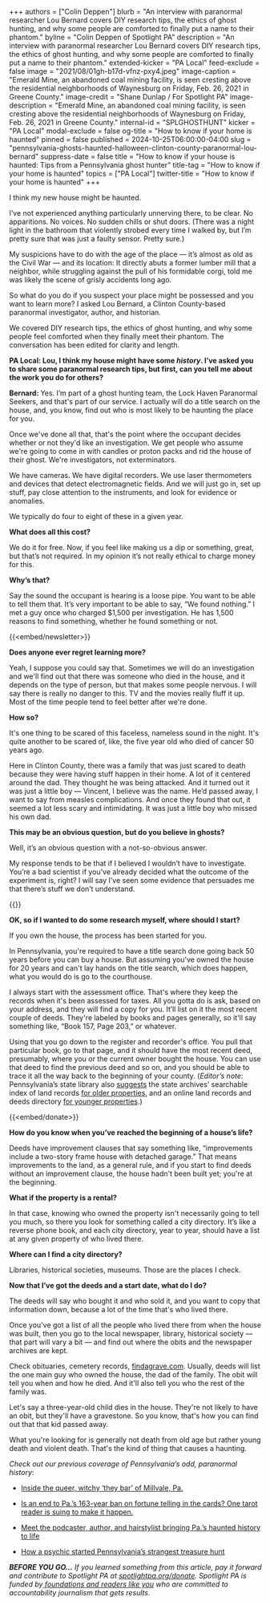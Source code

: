 +++
authors = ["Colin Deppen"]
blurb = "An interview with paranormal researcher Lou Bernard covers DIY research tips, the ethics of ghost hunting, and why some people are comforted to finally put a name to their phantom."
byline = "Colin Deppen of Spotlight PA"
description = "An interview with paranormal researcher Lou Bernard covers DIY research tips, the ethics of ghost hunting, and why some people are comforted to finally put a name to their phantom."
extended-kicker = "PA Local"
feed-exclude = false
image = "2021/08/01gh-b17d-vfnz-pxy4.jpeg"
image-caption = "Emerald Mine, an abandoned coal mining facility, is seen cresting above the residential neighborhoods of Waynesburg on Friday, Feb. 26, 2021 in Greene County."
image-credit = "Shane Dunlap / For Spotlight PA"
image-description = "Emerald Mine, an abandoned coal mining facility, is seen cresting above the residential neighborhoods of Waynesburg on Friday, Feb. 26, 2021 in Greene County."
internal-id = "SPLGHOSTHUNT"
kicker = "PA Local"
modal-exclude = false
og-title = "How to know if your home is haunted"
pinned = false
published = 2024-10-25T06:00:00-04:00
slug = "pennsylvania-ghosts-haunted-halloween-clinton-county-paranormal-lou-bernard"
suppress-date = false
title = "How to know if your house is haunted: Tips from a Pennsylvania ghost hunter"
title-tag = "How to know if your home is haunted"
topics = ["PA Local"]
twitter-title = "How to know if your home is haunted"
+++

I think my new house might be haunted.

I’ve not experienced anything particularly unnerving there, to be clear. No apparitions. No voices. No sudden chills or shut doors. (There was a night light in the bathroom that violently strobed every time I walked by, but I’m pretty sure that was just a faulty sensor. Pretty sure.)

My suspicions have to do with the age of the place — it’s almost as old as the Civil War —&nbsp;and its location: It directly abuts a former lumber mill that a neighbor, while struggling against the pull of his formidable corgi, told me was likely the scene of grisly accidents long ago.

So what do you do if you suspect your place might be possessed and you want to learn more? I asked Lou Bernard, a Clinton County-based paranormal investigator, author, and historian.

We covered DIY research tips, the ethics of ghost hunting, and why some people feel comforted when they finally meet their phantom. The conversation has been edited for clarity and length.

<strong>PA Local: Lou, I think my house might have some <em>history</em>. I’ve asked you to share some paranormal research tips, but first, can you tell me about the work you do for others?</strong>

<strong>Bernard: </strong>Yes. I’m part of a ghost hunting team, the Lock Haven Paranormal Seekers, and that&#39;s part of our service. I actually will do a title search on the house, and, you know, find out who is most likely to be haunting the place for you.

Once we&#39;ve done all that, that&#39;s the point where the occupant decides whether or not they&#39;d like an investigation. We get people who assume we&#39;re going to come in with candles or proton packs and rid the house of their ghost. We&#39;re investigators, not exterminators.

We have cameras. We have digital recorders. We use laser thermometers and devices that detect electromagnetic fields. And we will just go in, set up stuff, pay close attention to the instruments, and look for evidence or anomalies.

We typically do four to eight of these in a given year.

<strong>What does all this cost?</strong>

We do it for free. Now, if you feel like making us a dip or something, great, but that’s not required. In my opinion it’s not really ethical to charge money for this.

<strong>Why’s that?</strong>

Say the sound the occupant is hearing is a loose pipe. You want to be able to tell them that. It’s very important to be able to say, “We found nothing.” I met a guy once who charged $1,500 per investigation. He has 1,500 reasons to find something, whether he found something or not.

{{<embed/newsletter>}}

<strong>Does anyone ever regret learning more?</strong>

Yeah, I suppose you could say that. Sometimes we will do an investigation and we&#39;ll find out that there was someone who died in the house, and it depends on the type of person, but that makes some people nervous. I will say there is really no danger to this. TV and the movies really fluff it up. Most of the time people tend to feel better after we&#39;re done.<strong></strong>

<strong>How so?</strong>

It&#39;s one thing to be scared of this faceless, nameless sound in the night. It&#39;s quite another to be scared of, like, the five year old who died of cancer 50 years ago.

Here in Clinton County, there was a family that was just scared to death because they were having stuff happen in their home. A lot of it centered around the dad. They thought he was being attacked. And it turned out it was just a little boy —&nbsp;Vincent, I believe was the name. He’d passed away, I want to say from measles complications. And once they found that out, it seemed a lot less scary and intimidating. It was just a little boy who missed his own dad.

<strong>This may be an obvious question, but do you believe in ghosts?</strong>

Well, it’s an obvious question with a not-so-obvious answer.

My response tends to be that if I believed I wouldn’t have to investigate. You’re a bad scientist if you’ve already decided what the outcome of the experiment is, right? I will say I’ve seen some evidence that persuades me that there’s stuff we don’t understand.

{{<picture src="2024/10/01kh-n84e-en9b-5c6v.jpeg" description="Paranormal researcher Lou Bernard of Clinton County leads a tour." caption="Paranormal researcher Lou Bernard of Clinton County leads a tour." credit="Photo submitted">}}

<strong>OK, so if I wanted to do some research myself, where should I start?</strong>

If you own the house, the process has been started for you.

In Pennsylvania, you&#39;re required to have a title search done going back 50 years before you can buy a house. But assuming you&#39;ve owned the house for 20 years and can&#39;t lay hands on the title search, which does happen, what you would do is go to the courthouse. <strong></strong>

I always start with the assessment office. That&#39;s where they keep the records when it&#39;s been assessed for taxes. All you gotta do is ask, based on your address, and they will find a copy for you. It’ll list on it the most recent couple of deeds. They&#39;re labeled by books and pages generally, so it&#39;ll say something like, “Book 157, Page 203,” or whatever.

Using that you go down to the register and recorder&#39;s office. You pull that particular book, go to that page, and it should have the most recent deed, presumably, where you or the current owner bought the house. You can use that deed to find the previous deed and so on, and you should be able to trace it all the way back to the beginning of your county. (<em>Editor’s note</em>: Pennsylvania’s state library also <a href="https://www.statelibrary.pa.gov/GeneralPublic/Learn/Pages/Pennsylvania-House-Histories.aspx">suggests</a> the state archives’ searchable index of land records <a href="https://www.pa.gov/en/agencies/phmc/pa-state-archives/research-online/research-guides/land-records-overview.html">for older properties</a>, and an online land records and deeds directory <a href="https://www.publicrecords.onlinesearches.com/">for younger properties</a>.)

{{<embed/donate>}}

<strong>How do you know when you’ve reached the beginning of a house’s life?</strong>

Deeds have improvement clauses that say something like, “improvements include a two-story frame house with detached garage.” That means improvements to the land, as a general rule, and if you start to find deeds without an improvement clause, the house hadn&#39;t been built yet; you&#39;re at the beginning.

<strong>What if the property is a rental?</strong>

In that case, knowing who owned the property isn&#39;t necessarily going to tell you much, so there you look for something called a city directory. It’s like a reverse phone book, and each city directory, year to year, should have a list at any given property of who lived there.

<strong>Where can I find a city directory?</strong>

Libraries, historical societies, museums. Those are the places I check.

<strong>Now that I’ve got the deeds and a start date, what do I do?</strong>

The deeds will say who bought it and who sold it, and you want to copy that information down, because a lot of the time that&#39;s who lived there.

Once you&#39;ve got a list of all the people who lived there from when the house was built, then you go to the local newspaper, library, historical society — that part will vary a bit — and find out where the obits and the newspaper archives are kept.

Check obituaries, cemetery records, <a href="http://findagrave.com">findagrave.com</a>. Usually, deeds will list the one main guy who owned the house, the dad of the family. The obit will tell you when and how he died. And it&#39;ll also tell you who the rest of the family was.

Let&#39;s say a three-year-old child dies in the house. They&#39;re not likely to have an obit, but they&#39;ll have a gravestone. So you know, that&#39;s how you can find out that that kid passed away.

What you&#39;re looking for is generally not death from old age but rather young death and violent death. That&#39;s the kind of thing that causes a haunting.

<em>Check out our previous coverage of Pennsylvania’s odd, paranormal history</em>:

- <a href="https://www.spotlightpa.org/news/2023/12/pittsburgh-they-bar-queer-community-harolds-haunt/">Inside the queer, witchy ‘they bar’ of Millvale, Pa.</a>

- <a href="https://www.spotlightpa.org/news/2024/10/pennsylvania-tarot-fortune-telling-illegal-ban-hanover-astrology/">Is an end to Pa.’s 163-year ban on fortune telling in the cards? One tarot reader is suing to make it happen.</a>

- <a href="https://www.spotlightpa.org/news/2023/10/podcast-brings-strange-pennsylvania-history-to-life/">Meet the podcaster, author, and hairstylist bringing Pa.’s haunted history to life</a>

- <a href="https://www.spotlightpa.org/news/2022/10/pa-fbi-civil-war-gold-dents-run/">How a psychic started Pennsylvania’s strangest treasure hunt</a>

<strong><em>BEFORE YOU GO…</em></strong><em> If you learned something from this article, pay it forward and contribute to Spotlight PA at </em><a href="https://www.spotlightpa.org/donate"><em>spotlightpa.org/donate</em></a><em>. Spotlight PA is funded by</em><a href="https://www.spotlightpa.org/support"><em> foundations and readers like you</em></a><em> who are committed to accountability journalism that gets results.</em>

